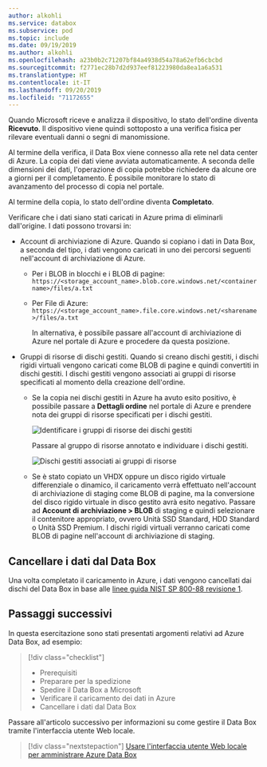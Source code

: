 ```yaml
---
author: alkohli
ms.service: databox
ms.subservice: pod
ms.topic: include
ms.date: 09/19/2019
ms.author: alkohli
ms.openlocfilehash: a23b0b2c71207bf84a4938d54a78a62efb6cbcbd
ms.sourcegitcommit: f2771ec28b7d2d937eef81223980da8ea1a6a531
ms.translationtype: HT
ms.contentlocale: it-IT
ms.lasthandoff: 09/20/2019
ms.locfileid: "71172655"
---
```

Quando Microsoft riceve e analizza il dispositivo, lo stato dell'ordine diventa **Ricevuto**. Il dispositivo viene quindi sottoposto a una verifica fisica per rilevare eventuali danni o segni di manomissione.

Al termine della verifica, il Data Box viene connesso alla rete nel data center di Azure. La copia dei dati viene avviata automaticamente. A seconda delle dimensioni dei dati, l'operazione di copia potrebbe richiedere da alcune ore a giorni per il completamento. È possibile monitorare lo stato di avanzamento del processo di copia nel portale.

Al termine della copia, lo stato dell'ordine diventa **Completato**.

Verificare che i dati siano stati caricati in Azure prima di eliminarli dall'origine. I dati possono trovarsi in:

- Account di archiviazione di Azure. Quando si copiano i dati in Data Box, a seconda del tipo, i dati vengono caricati in uno dei percorsi seguenti nell'account di archiviazione di Azure.

  - Per i BLOB in blocchi e i BLOB di pagine: `https://<storage_account_name>.blob.core.windows.net/<containername>/files/a.txt`
  - Per File di Azure: `https://<storage_account_name>.file.core.windows.net/<sharename>/files/a.txt`

    In alternativa, è possibile passare all'account di archiviazione di Azure nel portale di Azure e procedere da questa posizione.

- Gruppi di risorse di dischi gestiti. Quando si creano dischi gestiti, i dischi rigidi virtuali vengono caricati come BLOB di pagine e quindi convertiti in dischi gestiti. I dischi gestiti vengono associati ai gruppi di risorse specificati al momento della creazione dell'ordine. 

    - Se la copia nei dischi gestiti in Azure ha avuto esito positivo, è possibile passare a **Dettagli ordine** nel portale di Azure e prendere nota dei gruppi di risorse specificati per i dischi gestiti.

        ![Identificare i gruppi di risorse dei dischi gestiti](media/data-box-verify-upload-return/order-details-managed-disk-resource-groups.png)

        Passare al gruppo di risorse annotato e individuare i dischi gestiti.

        ![Dischi gestiti associati ai gruppi di risorse](media/data-box-verify-upload-return/managed-disks-resource-group.png)

    - Se è stato copiato un VHDX oppure un disco rigido virtuale differenziale o dinamico, il caricamento verrà effettuato nell'account di archiviazione di staging come BLOB di pagine, ma la conversione del disco rigido virtuale in disco gestito avrà esito negativo. Passare ad **Account di archiviazione > BLOB** di staging e quindi selezionare il contenitore appropriato, ovvero Unità SSD Standard, HDD Standard o Unità SSD Premium. I dischi rigidi virtuali verranno caricati come BLOB di pagine nell'account di archiviazione di staging.


## <a name="erasure-of-data-from-data-box"></a>Cancellare i dati dal Data Box
 
Una volta completato il caricamento in Azure, i dati vengono cancellati dai dischi del Data Box in base alle [linee guida NIST SP 800-88 revisione 1](https://csrc.nist.gov/News/2014/Released-SP-800-88-Revision-1,-Guidelines-for-Medi).


## <a name="next-steps"></a>Passaggi successivi

In questa esercitazione sono stati presentati argomenti relativi ad Azure Data Box, ad esempio:

> [!div class="checklist"]
> * Prerequisiti
> * Preparare per la spedizione
> * Spedire il Data Box a Microsoft
> * Verificare il caricamento dei dati in Azure
> * Cancellare i dati dal Data Box

Passare all'articolo successivo per informazioni su come gestire il Data Box tramite l'interfaccia utente Web locale.

> [!div class="nextstepaction"]
> [Usare l'interfaccia utente Web locale per amministrare Azure Data Box](../articles/databox/data-box-local-web-ui-admin.md)